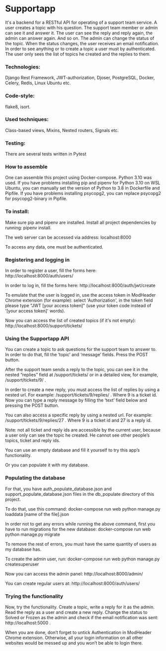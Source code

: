 # Supportapp

It's a backend for a RESTful API for operating of a support team service. A user creates a topic with his question. The support team member or admin can see it and answer it. The user can see the reply and reply again, the admin can answer again. And so on. The admin can change the status of the topic. When the status changes, the user receives an email notification. In order to see anything or to create a topic a user must by authenticated. The user only sees the list of topics he created and the replies to them. 

### Technologies:
Django Rest Framework, JWT-authorization, Djoser, PostgreSQL, Docker, Celery, Redis, Linux Ubuntu etc.

### Code-style: 
flake8, isort.

### Used techniques:
Class-based views, Mixins, Nested routers, Signals etc.

### Testing:
There are several tests written in Pytest

### How to assemble
One can assemble this project using Docker-compose. Python 3.10 was used. If you have problems installing pip and pipenv for Python 3.10 on WSL Ubuntu, you can manually set the version of Python to 3.8 in Dockerfile and Pipfile. If you have problems installing psycopg2, you can replace psycopg2 for psycopg2-binary in Pipfile.

### To install:

Make sure pip and pipenv are installed.
Install all project dependencies by running: pipenv install.

The web server can be accessed via address: localhost:8000

To access any data, one must be authenticated.

### Registering and logging in 

In order to register a user, fill the forms here: http://localhost:8000/auth/users/ 

In order to log in, fill the forms here: http://localhost:8000/auth/jwt/create 

To emulate that the user is logged in, use the access token in ModHeader Chrome extension (for example): select 'Authorization', in the token field please type "JWT [your access token]" (use your token code instead of '[your access token]' words).
  
Now you can access the list of created topics (if it's not empty): http://localhost:8000/support/tickets/

### Using the Supportapp API

You can create a topic to ask questions for the support team to answer to. In order to do that, fill the ‘topic’ and ‘message’ fields. Press the POST button.
  
After the support team sends a reply to the topic, you can see it in the nested “replies” field at /support/tickets/ or in a detailed view, for example, /support/tickets/9/ .
  
In order to create a new reply, you must access the list of replies by using a nested url. For example: /support/tickets/9/replies/ . Where 9 is a ticket id. Now you can type a reply message by filling the ‘text’ field below and pressing the POST button.
  
You can also access a specific reply by using a nested url. For example: /support/tickets/9/replies/27 . Where 9 is a ticket id and 27 is a reply id.
  
Note: not all ticket and reply ids are accessible by the current user, because a user only can see the topic he created. He cannot see other people’s topics, ticket and reply ids.
  
You can use an empty database and fill it yourself to try this app’s functionality.
  
Or you can populate it with my database.

### Populating the database
  
For that, you have auth_populate_database.json and support_populate_database.json files in the db_populate directory of this project.
  
To do that, use this command: docker-compose run web python manage.py loaddata [name of the file].json 
  
In order not to get any errors while running the above command, first you have to run migrations for the new database: docker-compose run web python manage.py migrate
  
To remove the rest of errors, you must have the same quantity of users as my database has.
  
To create the admin user, run: docker-compose run web python manage.py createsuperuser
  
Now you can access the admin panel: http://localhost:8000/admin/
  
You can create regular users at: http://localhost:8000/auth/users/
  
### Trying the functionality
  
Now, try the functionality. Create a topic, write a reply for it as the admin. Read the reply as a user and create a new reply. Change the status to Solved or Frozen as the admin and check if the email notification was sent: http://localhost:5000 . 
  
When you are done, don’t forget to untick Authentication in ModHeader Chrome extension. Otherwise, all your login information on all other websites would be messed up and you won’t be able to login there.

